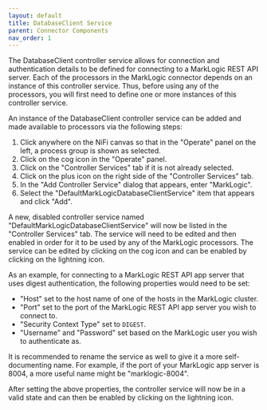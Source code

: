 ```yaml
---
layout: default
title: DatabaseClient Service
parent: Connector Components
nav_order: 1
---
```


The DatabaseClient controller service allows for connection and authentication details to be defined for connecting 
to a MarkLogic REST API server. Each of the processors in the MarkLogic connector depends on an instance of this 
controller service. Thus, before using any of the processors, you will first need to define one or more instances of 
this controller service. 

An instance of the DatabaseClient controller service can be added and made available to processors via the
following steps:

1. Click anywhere on the NiFi canvas so that in the "Operate" panel on the left, a process group is shown as selected.
2. Click on the cog icon in the "Operate" panel.
3. Click on the "Controller Services" tab if it is not already selected.
4. Click on the plus icon on the right side of the "Controller Services" tab.
5. In the "Add Controller Service" dialog that appears, enter "MarkLogic".
6. Select the "DefaultMarkLogicDatabaseClientService" item that appears and click "Add".

A new, disabled controller service named "DefaultMarkLogicDatabaseClientService" will now be listed in the
"Controller Services" tab. The service will need to be edited and then enabled in order for it to be used by any of the
MarkLogic processors. The service can be edited by clicking on the cog icon and can be enabled by clicking on the 
lightning icon.

As an example, for connecting to a MarkLogic REST API app server that uses digest authentication, the following
properties would need to be set:

- "Host" set to the host name of one of the hosts in the MarkLogic cluster.
- "Port" set to the port of the MarkLogic REST API app server you wish to connect to.
- "Security Context Type" set to `DIGEST`.
- "Username" and "Password" set based on the MarkLogic user you wish to authenticate as.

It is recommended to rename the service as well to give it a more self-documenting name. For example, if the port of
your MarkLogic app server is 8004, a more useful name might be "marklogic-8004".

After setting the above properties, the controller service will now be in a valid state and can then be enabled by
clicking on the lightning icon.
